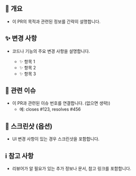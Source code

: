 ## 📝 개요

- 이 PR의 목적과 관련된 정보를 간략히 설명합니다.

## ✨ 변경 사항

- 코드나 기능의 주요 변경 사항을 설명합니다.

  - ✨ 항목 1
  - ✨ 항목 2
  - ✨ 항목 3

## 🔗 관련 이슈

- 이 PR과 관련된 이슈 번호를 연결합니다. (없으면 생략))
  - 예: closes #123, resolves #456

## 📸 스크린샷 (옵션)

- UI 변경 사항이 있는 경우 스크린샷을 포함합니다.

## ℹ️ 참고 사항

- 리뷰어가 알 필요가 있는 추가 정보나 문서, 참고 링크를 포함합니다.
